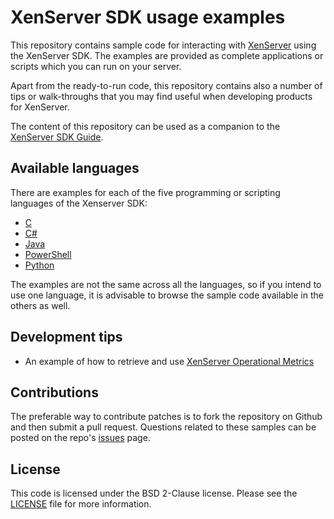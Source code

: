 # XenServer SDK usage examples

This repository contains sample code for interacting with [XenServer](https://www.xenserver.com/)
using the XenServer SDK. The examples are provided as complete applications
or scripts which you can run on your server.

Apart from the ready-to-run code, this repository contains also a number of tips
or walk-throughs that you may find useful when developing products for XenServer.

The content of this repository can be used as a companion to the
[XenServer SDK Guide](https://docs.xenserver.com/en-us/xenserver/8/developer/sdk-guide).

## Available languages

There are examples for each of the five programming or scripting languages of
the Xenserver SDK:

- [C](c)
- [C#](csharp)
- [Java](java)
- [PowerShell](powershell)
- [Python](python)

The examples are not the same across all the languages, so if you intend to use
one language, it is advisable to browse the sample code available in the others
as well.

## Development tips

- An example of how to retrieve and use [XenServer Operational Metrics](misc/using_rrd.md)

## Contributions

The preferable way to contribute patches is to fork the repository on Github and
then submit a pull request. Questions related to these samples can be posted on
the repo's [issues](https://github.com/xenserver/xenserver-samples/issues) page.

## License

This code is licensed under the BSD 2-Clause license. Please see the
[LICENSE](LICENSE) file for more information.